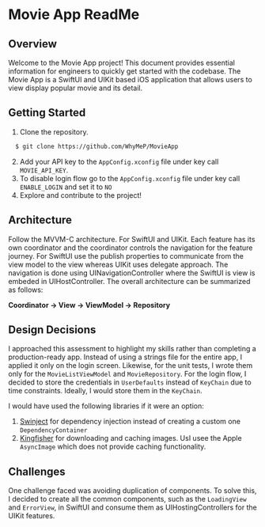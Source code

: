 # Movie App ReadMe

## Overview

Welcome to the Movie App project! This document provides essential information for engineers to quickly get started with the codebase. The Movie App is a SwiftUI and UIKit based iOS application that allows users to view display popular movie and its detail.

## Getting Started

1. Clone the repository.

```bash
  $ git clone https://github.com/WhyMeP/MovieApp
```

2. Add your API key to the `AppConfig.xconfig` file under key call `MOVIE_API_KEY`.
3. To disable login flow go to the `AppConfig.xconfig` file under key call `ENABLE_LOGIN` and set it to `NO`
4. Explore and contribute to the project!

## Architecture

Follow the MVVM-C architecture. For SwiftUI and UIKit. Each feature has its own coordinator and the coordinator controls the navigation for the feature journey. For SwiftUI use the publish properties to communicate from the view model to the view whereas UIKit uses delegate approach. The navigation is done using UINavigationController where the SwiftUI is view is embeded in UIHostController. The overall architecture can be summarized as follows:

**Coordinator -> View -> ViewModel -> Repository**

## Design Decisions

I approached this assessment to highlight my skills rather than completing a production-ready app. Instead of using a strings file for the entire app, I applied it only on the login screen. Likewise, for the unit tests, I wrote them only for the `MovieListViewModel` and `MovieRepository`. For the login flow, I decided to store the credentials in `UserDefaults` instead of `KeyChain` due to time constraints. Ideally, I would store them in the `KeyChain`.

I would have used the following libraries if it were an option:

1. [Swinject](https://github.com/Swinject/Swinject) for dependency injection instead of creating a custom one `DependencyContainer`
2. [Kingfisher](https://github.com/onevcat/Kingfisher) for downloading and caching images. UsI usee the Apple `AsyncImage` which does not provide caching functionality.

## Challenges

One challenge faced was avoiding duplication of components. To solve this, I decided to create all the common components, such as the `LoadingView` and `ErrorView`, in SwiftUI and consume them as UIHostingControllers for the UIKit features.
